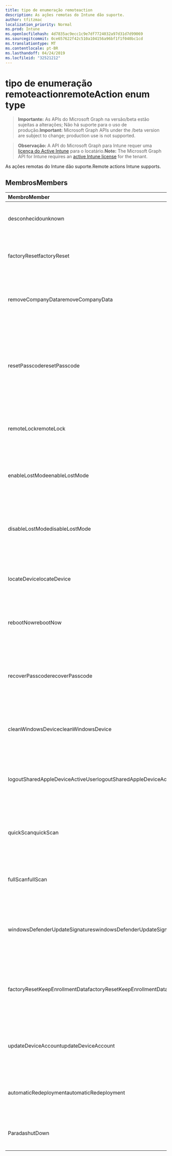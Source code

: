 ```yaml
---
title: tipo de enumeração remoteaction
description: As ações remotas do Intune dão suporte.
author: tfitzmac
localization_priority: Normal
ms.prod: Intune
ms.openlocfilehash: 4d7835ac9ecc1c9e7df7724032a97d31d7d99069
ms.sourcegitcommit: 0ce657622f42c510a104156a96bf1f1f040bc1cd
ms.translationtype: MT
ms.contentlocale: pt-BR
ms.lasthandoff: 04/24/2019
ms.locfileid: "32521212"
---
```

# <a name="remoteaction-enum-type"></a><span data-ttu-id="e3b51-103">tipo de enumeração remoteaction</span><span class="sxs-lookup"><span data-stu-id="e3b51-103">remoteAction enum type</span></span>

> <span data-ttu-id="e3b51-104">**Importante:** As APIs do Microsoft Graph na versão/beta estão sujeitas a alterações; Não há suporte para o uso de produção.</span><span class="sxs-lookup"><span data-stu-id="e3b51-104">**Important:** Microsoft Graph APIs under the /beta version are subject to change; production use is not supported.</span></span>

> <span data-ttu-id="e3b51-105">**Observação:** A API do Microsoft Graph para Intune requer uma [licença do Active Intune](https://go.microsoft.com/fwlink/?linkid=839381) para o locatário.</span><span class="sxs-lookup"><span data-stu-id="e3b51-105">**Note:** The Microsoft Graph API for Intune requires an [active Intune license](https://go.microsoft.com/fwlink/?linkid=839381) for the tenant.</span></span>

<span data-ttu-id="e3b51-106">As ações remotas do Intune dão suporte.</span><span class="sxs-lookup"><span data-stu-id="e3b51-106">Remote actions Intune supports.</span></span>

## <a name="members"></a><span data-ttu-id="e3b51-107">Membros</span><span class="sxs-lookup"><span data-stu-id="e3b51-107">Members</span></span>
|<span data-ttu-id="e3b51-108">Membro</span><span class="sxs-lookup"><span data-stu-id="e3b51-108">Member</span></span>|<span data-ttu-id="e3b51-109">Valor</span><span class="sxs-lookup"><span data-stu-id="e3b51-109">Value</span></span>|<span data-ttu-id="e3b51-110">Descrição</span><span class="sxs-lookup"><span data-stu-id="e3b51-110">Description</span></span>|
|:---|:---|:---|
|<span data-ttu-id="e3b51-111">desconhecido</span><span class="sxs-lookup"><span data-stu-id="e3b51-111">unknown</span></span>|<span data-ttu-id="e3b51-112">,0</span><span class="sxs-lookup"><span data-stu-id="e3b51-112">0</span></span>|<span data-ttu-id="e3b51-113">O usuário inicia uma ação desconhecida.</span><span class="sxs-lookup"><span data-stu-id="e3b51-113">User initiates an unknown action.</span></span>|
|<span data-ttu-id="e3b51-114">factoryReset</span><span class="sxs-lookup"><span data-stu-id="e3b51-114">factoryReset</span></span>|<span data-ttu-id="e3b51-115">1 </span><span class="sxs-lookup"><span data-stu-id="e3b51-115">1</span></span>|<span data-ttu-id="e3b51-116">O usuário inicia uma ação para a redefinição de fábrica de um dispositivo.</span><span class="sxs-lookup"><span data-stu-id="e3b51-116">User initiates an action to factory reset a device.</span></span> |
|<span data-ttu-id="e3b51-117">removeCompanyData</span><span class="sxs-lookup"><span data-stu-id="e3b51-117">removeCompanyData</span></span>|<span data-ttu-id="e3b51-118">2 </span><span class="sxs-lookup"><span data-stu-id="e3b51-118">2</span></span>|<span data-ttu-id="e3b51-119">O usuário inicia uma ação para remover dados da empresa de um dispositivo.</span><span class="sxs-lookup"><span data-stu-id="e3b51-119">User initiates an action to remove company data from a device.</span></span> |
|<span data-ttu-id="e3b51-120">resetPasscode</span><span class="sxs-lookup"><span data-stu-id="e3b51-120">resetPasscode</span></span>|<span data-ttu-id="e3b51-121">3 </span><span class="sxs-lookup"><span data-stu-id="e3b51-121">3</span></span>|<span data-ttu-id="e3b51-122">O usuário inicia uma ação para remover a senha de um dispositivo iOS ou redefinir a senha do dispositivo Android/Windows.</span><span class="sxs-lookup"><span data-stu-id="e3b51-122">User initiates an action to remove the passcode of an iOS device, or reset the passcode of Android / Windows device.</span></span> |
|<span data-ttu-id="e3b51-123">remoteLock</span><span class="sxs-lookup"><span data-stu-id="e3b51-123">remoteLock</span></span>|<span data-ttu-id="e3b51-124">4 </span><span class="sxs-lookup"><span data-stu-id="e3b51-124">4</span></span>|<span data-ttu-id="e3b51-125">O usuário inicia uma ação para bloquear remotamente um dispositivo.</span><span class="sxs-lookup"><span data-stu-id="e3b51-125">User initiates an action to remote lock a device.</span></span>|
|<span data-ttu-id="e3b51-126">enableLostMode</span><span class="sxs-lookup"><span data-stu-id="e3b51-126">enableLostMode</span></span>|<span data-ttu-id="e3b51-127">5 </span><span class="sxs-lookup"><span data-stu-id="e3b51-127">5</span></span>|<span data-ttu-id="e3b51-128">O usuário inicia uma ação para habilitar o modo perdido em um dispositivo iOS supervisionado.</span><span class="sxs-lookup"><span data-stu-id="e3b51-128">User initiates an action to enable lost mode on a supervised iOS device.</span></span>|
|<span data-ttu-id="e3b51-129">disableLostMode</span><span class="sxs-lookup"><span data-stu-id="e3b51-129">disableLostMode</span></span>|<span data-ttu-id="e3b51-130">6 </span><span class="sxs-lookup"><span data-stu-id="e3b51-130">6</span></span>|<span data-ttu-id="e3b51-131">O usuário inicia uma ação para desabilitar o modo perdido em um dispositivo iOS supervisionado.</span><span class="sxs-lookup"><span data-stu-id="e3b51-131">User initiates an action to disable lost mode on a supervised iOS device.</span></span>|
|<span data-ttu-id="e3b51-132">locateDevice</span><span class="sxs-lookup"><span data-stu-id="e3b51-132">locateDevice</span></span>|<span data-ttu-id="e3b51-133">7 </span><span class="sxs-lookup"><span data-stu-id="e3b51-133">7</span></span>|<span data-ttu-id="e3b51-134">O usuário inicia uma ação para localizar um dispositivo iOS supervisionado.</span><span class="sxs-lookup"><span data-stu-id="e3b51-134">User initiates an action to locate a supervised iOS device.</span></span>|
|<span data-ttu-id="e3b51-135">rebootNow</span><span class="sxs-lookup"><span data-stu-id="e3b51-135">rebootNow</span></span>|<span data-ttu-id="e3b51-136">8 </span><span class="sxs-lookup"><span data-stu-id="e3b51-136">8</span></span>|<span data-ttu-id="e3b51-137">O usuário inicia uma ação para reinicializar um dispositivo Windows.</span><span class="sxs-lookup"><span data-stu-id="e3b51-137">User initiates an action to reboot a Windows device.</span></span>|
|<span data-ttu-id="e3b51-138">recoverPasscode</span><span class="sxs-lookup"><span data-stu-id="e3b51-138">recoverPasscode</span></span>|<span data-ttu-id="e3b51-139">9 </span><span class="sxs-lookup"><span data-stu-id="e3b51-139">9</span></span>|<span data-ttu-id="e3b51-140">O usuário inicia uma ação para redefinir o PIN para o Passport para funcionar no dispositivo Windows Phone.</span><span class="sxs-lookup"><span data-stu-id="e3b51-140">User initiates an action to reset the pin for passport for work on windows phone device.</span></span>|
|<span data-ttu-id="e3b51-141">cleanWindowsDevice</span><span class="sxs-lookup"><span data-stu-id="e3b51-141">cleanWindowsDevice</span></span>|<span data-ttu-id="e3b51-142">10 </span><span class="sxs-lookup"><span data-stu-id="e3b51-142">10</span></span>|<span data-ttu-id="e3b51-143">O usuário inicia uma ação para limpar o dispositivo Windows.</span><span class="sxs-lookup"><span data-stu-id="e3b51-143">User initiates an action to clean up windows device.</span></span>|
|<span data-ttu-id="e3b51-144">logoutSharedAppleDeviceActiveUser</span><span class="sxs-lookup"><span data-stu-id="e3b51-144">logoutSharedAppleDeviceActiveUser</span></span>|<span data-ttu-id="e3b51-145">11 </span><span class="sxs-lookup"><span data-stu-id="e3b51-145">11</span></span>|<span data-ttu-id="e3b51-146">O usuário inicia uma ação para fazer o logoff do usuário atual em um dispositivo Apple compartilhado.</span><span class="sxs-lookup"><span data-stu-id="e3b51-146">User initiates an action to log out current user on shared apple device.</span></span>|
|<span data-ttu-id="e3b51-147">quickScan</span><span class="sxs-lookup"><span data-stu-id="e3b51-147">quickScan</span></span>|<span data-ttu-id="e3b51-148">12 </span><span class="sxs-lookup"><span data-stu-id="e3b51-148">12</span></span>|<span data-ttu-id="e3b51-149">O usuário inicia uma ação para executar a verificação rápida no dispositivo.</span><span class="sxs-lookup"><span data-stu-id="e3b51-149">User initiates an action to run quick scan on device.</span></span>|
|<span data-ttu-id="e3b51-150">fullScan</span><span class="sxs-lookup"><span data-stu-id="e3b51-150">fullScan</span></span>|<span data-ttu-id="e3b51-151">13 </span><span class="sxs-lookup"><span data-stu-id="e3b51-151">13</span></span>|<span data-ttu-id="e3b51-152">O usuário inicia uma ação para executar a verificação completa no dispositivo.</span><span class="sxs-lookup"><span data-stu-id="e3b51-152">User initiates an action to run full scan on device.</span></span>|
|<span data-ttu-id="e3b51-153">windowsDefenderUpdateSignatures</span><span class="sxs-lookup"><span data-stu-id="e3b51-153">windowsDefenderUpdateSignatures</span></span>|<span data-ttu-id="e3b51-154">14 </span><span class="sxs-lookup"><span data-stu-id="e3b51-154">14</span></span>|<span data-ttu-id="e3b51-155">O usuário inicia uma ação para atualizar as assinaturas de malware no dispositivo.</span><span class="sxs-lookup"><span data-stu-id="e3b51-155">User initiates an action to update malware signatures on device.</span></span>|
|<span data-ttu-id="e3b51-156">factoryResetKeepEnrollmentData</span><span class="sxs-lookup"><span data-stu-id="e3b51-156">factoryResetKeepEnrollmentData</span></span>|<span data-ttu-id="e3b51-157">15 </span><span class="sxs-lookup"><span data-stu-id="e3b51-157">15</span></span>|<span data-ttu-id="e3b51-158">O usuário inicia um dispositivo de apagamento remoto de ação com a manutenção dos dados de registro.</span><span class="sxs-lookup"><span data-stu-id="e3b51-158">User initiates an action remote wipe device with keeping enrollment data.</span></span>|
|<span data-ttu-id="e3b51-159">updateDeviceAccount</span><span class="sxs-lookup"><span data-stu-id="e3b51-159">updateDeviceAccount</span></span>|<span data-ttu-id="e3b51-160">16 </span><span class="sxs-lookup"><span data-stu-id="e3b51-160">16</span></span>|<span data-ttu-id="e3b51-161">O usuário inicia uma ação para atualizar a conta no dispositivo.</span><span class="sxs-lookup"><span data-stu-id="e3b51-161">User initiates an action to update account on device.</span></span>|
|<span data-ttu-id="e3b51-162">automaticRedeployment</span><span class="sxs-lookup"><span data-stu-id="e3b51-162">automaticRedeployment</span></span>|<span data-ttu-id="e3b51-163">17 </span><span class="sxs-lookup"><span data-stu-id="e3b51-163">17</span></span>|<span data-ttu-id="e3b51-164">O usuário inicia uma ação para automático reimplantar o dispositivo</span><span class="sxs-lookup"><span data-stu-id="e3b51-164">User initiates an action to automatice redeploy the device</span></span>|
|<span data-ttu-id="e3b51-165">Parada</span><span class="sxs-lookup"><span data-stu-id="e3b51-165">shutDown</span></span>|<span data-ttu-id="e3b51-166">18 </span><span class="sxs-lookup"><span data-stu-id="e3b51-166">18</span></span>|<span data-ttu-id="e3b51-167">O usuário inicia uma ação para desligar o dispositivo.</span><span class="sxs-lookup"><span data-stu-id="e3b51-167">User initiates an action to shut down the device.</span></span>|





